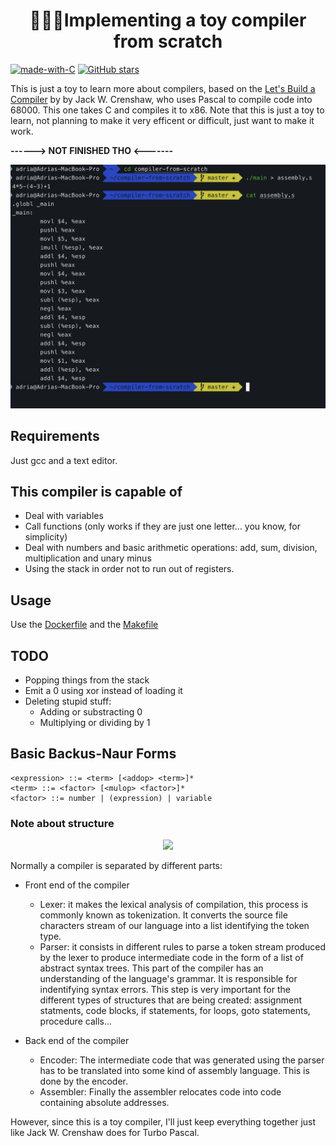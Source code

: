 <h1 align="center"> 👷🏾‍♂️Implementing a toy compiler from scratch</h1>

[![made-with-C](https://img.shields.io/badge/Made%20with-C-1f425f.svg)](http://commonmark.org) [![GitHub stars](https://img.shields.io/github/stars/adriacabeza/compiler-from-scratch?style=social&label=Star&maxAge=2592000)](https://GitHub.com/adriacabeza/compiler-from-scratch/stargazers/)


This is just a toy to learn more about compilers, based on the [Let's Build a Compiler](https://compilers.iecc.com/crenshaw/tutor1.txt) by by Jack W. Crenshaw, who uses Pascal to compile code into 68000. This one takes C and compiles it to x86. Note that this is just a toy to learn, not planning to make it very efficent or difficult, just want to make it work. 

**------> NOT FINISHED THO <-------**

<img src="./docs/arithmetic.png"/>



## Requirements
Just gcc and a text editor.

## This compiler is capable of
- Deal with variables
- Call functions (only works if they are just one letter... you know, for simplicity)
- Deal with numbers and basic arithmetic operations: add, sum, division, multiplication and unary minus
- Using the stack in order not to run out of registers. 

## Usage
Use the [Dockerfile](./Dockerfile) and the [Makefile](./Makefile)

## TODO
- Popping things from the stack
- Emit a 0 using xor instead of loading it 
- Deleting stupid stuff:
	- Adding or substracting  0 
	- Multiplying or dividing by 1


## Basic Backus-Naur Forms

```
<expression> ::= <term> [<addop> <term>]*
<term> ::= <factor> [<mulop> <factor>]*
<factor> ::= number | (expression) | variable
```


### Note about structure
<p align="center"><img src="http://www.cs.man.ac.uk/~pjj/farrell/cmpgif01.gif"/></p>
Normally a compiler is separated by different parts:

- Front end of the compiler
	- Lexer: it makes the lexical analysis of compilation, this process is commonly known as tokenization. It converts the source file characters stream of our language into a list identifying the token type. 
	- Parser: it consists in different rules to parse a token stream produced by the lexer to produce intermediate code in the form of a list of abstract syntax trees. This part of the compiler has an understanding of the language's grammar. It is responsible for indentifying syntax errors. This step is very important for the different types of structures that are being created: assignment statments, code blocks, if statements, for loops, goto statements, procedure calls...

- Back end of the compiler
	- Encoder: The intermediate code that was generated using the parser has to be translated into some kind of assembly language. This is done by the encoder.  
	- Assembler: Finally the assembler relocates code into code containing absolute addresses. 

However, since this is a toy compiler, I'll just keep everything together just like Jack W. Crenshaw does for Turbo Pascal. 